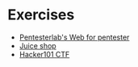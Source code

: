 # Exercises
* [Pentesterlab's Web for pentester](https://pentesterlab.com/exercises/web_for_pentester/course)
* [Juice shop](https://github.com/bkimminich/juice-shop)
* [Hacker101 CTF](https://ctf.hacker101.com/)
